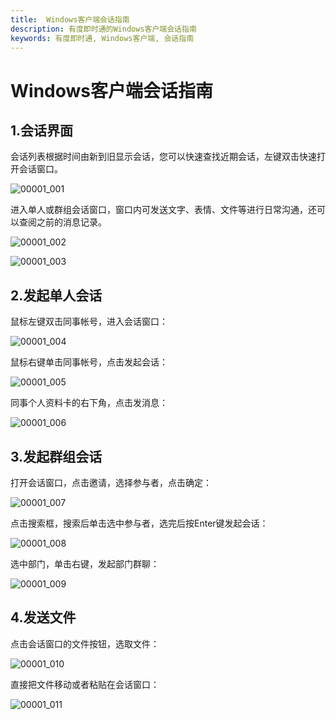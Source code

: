 ```yaml
---
title:  Windows客户端会话指南
description: 有度即时通的Windows客户端会话指南
keywords: 有度即时通, Windows客户端, 会话指南
---
```


# Windows客户端会话指南

## 1.会话界面

会话列表根据时间由新到旧显示会话，您可以快速查找近期会话，左键双击快速打开会话窗口。

![00001_001](./res/b01_00001/00001_001.png)

进入单人或群组会话窗口，窗口内可发送文字、表情、文件等进行日常沟通，还可以查阅之前的消息记录。

![00001_002](./res/b01_00001/00001_002.png)

![00001_003](./res/b01_00001/00001_003.png)

## 2.发起单人会话

鼠标左键双击同事帐号，进入会话窗口：

![00001_004](./res/b01_00001/00001_004.png)

鼠标右键单击同事帐号，点击发起会话：

![00001_005](./res/b01_00001/00001_005.png)

同事个人资料卡的右下角，点击发消息：

![00001_006](./res/b01_00001/00001_006.png)



## 3.发起群组会话

打开会话窗口，点击邀请，选择参与者，点击确定：

![00001_007](./res/b01_00001/00001_007.png)

点击搜索框，搜索后单击选中参与者，选完后按Enter键发起会话：

![00001_008](./res/b01_00001/00001_008.png)

选中部门，单击右键，发起部门群聊：

![00001_009](./res/b01_00001/00001_009.png)


## 4.发送文件

点击会话窗口的文件按钮，选取文件：

![00001_010](./res/b01_00001/00001_010.png)


直接把文件移动或者粘贴在会话窗口：

![00001_011](./res/b01_00001/00001_011.png)